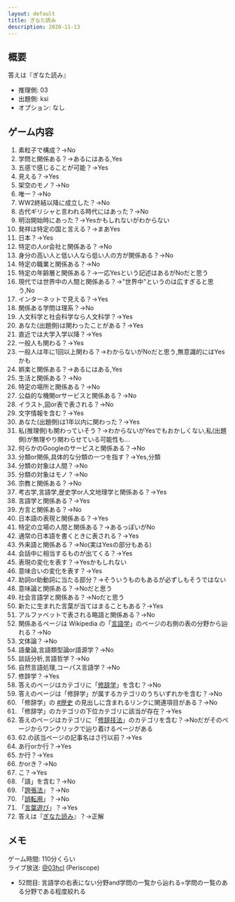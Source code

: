 ```yaml
---
layout: default
title: ぎなた読み
description: 2020-11-13
---
```


## 概要

答えは『ぎなた読み』

- 推理側: 03
- 出題側: ksi
- オプション: なし

## ゲーム内容

1. 素粒子で構成？→No
2. 学問と関係ある？→あるにはある,Yes
3. 五感で感じることが可能？→Yes
4. 見える？→Yes
5. 架空のモノ？→No
6. 唯一？→No
7. WW2終結以降に成立した？→No
8. 古代ギリシャと言われる時代にはあった？→No
9. 明治開始時にあった？→Yesかもしれないがわからない
10. 発祥は特定の国と言える？→まあYes
11. 日本？→Yes
12. 特定の人or会社と関係ある？→No
13. 身分の高い人と低い人なら低い人の方が関係ある？→No
14. 特定の職業と関係ある？→No
15. 特定の年齢層と関係ある？→一応Yesという記述はあるがNoだと思う
16. 現代では世界中の人間と関係ある？→"世界中"というのは広すぎると思う,No
17. インターネットで見える？→Yes
18. 関係ある学問は理系？→No
19. 人文科学と社会科学なら人文科学？→Yes
20. あなた(出題側)は関わったことがある？→Yes
21. 直近では大学入学以降？→Yes
22. 一般人も関わる？→Yes
23. 一般人は年に1回以上関わる？→わからないがNoだと思う,無意識的にはYesかも
24. 娯楽と関係ある？→あるにはある,Yes
25. 生活と関係ある？→No
26. 特定の場所と関係ある？→No
27. 公益的な機関orサービスと関係ある？→No
28. イラスト,図or表で表される？→No
29. 文字情報を含む？→Yes
30. あなた(出題側)は1年以内に関わった？→Yes
31. 私(推理側)も関わっていそう？→わからないがYesでもおかしくない,私(出題側)が無理やり関わらせている可能性も…
32. 何らかのGoogleのサービスと関係ある？→No
33. 分類or関係,具体的な分類の一つを指す？→Yes,分類
34. 分類の対象は人間？→No
35. 分類の対象はモノ？→No
36. 宗教と関係ある？→No
37. 考古学,言語学,歴史学or人文地理学と関係ある？→Yes
38. 言語学と関係ある？→Yes
39. 方言と関係ある？→No
40. 日本語の表現と関係ある？→Yes
41. 特定の立場の人間と関係ある？→あるっぽいがNo
42. 通常の日本語を書くときに表される？→Yes
43. 外来語と関係ある？→No(実はYesの部分もある)
44. 会話中に相当するものが出てくる？→Yes
45. 表現の変化を表す？→Yesかもしれない
46. 意味合いの変化を表す？→Yes
47. 助詞or助動詞に当たる部分？→そういうものもあるが必ずしもそうではない
48. 意味論と関係ある？→Noだと思う
49. 社会言語学と関係ある？→Noだと思う
50. 新たに生まれた言葉が当てはまることもある？→Yes
51. アルファベットで表される略語と関係ある？→No
52. 関係あるページは Wikipedia の「[言語学](https://ja.wikipedia.org/wiki/%E8%A8%80%E8%AA%9E%E5%AD%A6)」のページの右側の表の分野から辿れる？→No
53. 文体論？→No
54. 語彙論,言語類型論or語源学？→No
55. 談話分析,言語哲学？→No
56. 自然言語処理,コーパス言語学？→No
57. 修辞学？→Yes
58. 答えのページはカテゴリに「[修辞学](https://ja.wikipedia.org/wiki/Category:%E4%BF%AE%E8%BE%9E%E5%AD%A6)」を含む？→No
59. 答えのページは「修辞学」が属するカテゴリのうちいずれかを含む？→No
60. 「修辞学」の [#歴史](https://ja.wikipedia.org/wiki/%E4%BF%AE%E8%BE%9E%E5%AD%A6#%E6%AD%B4%E5%8F%B2) の見出しに含まれるリンクに関連項目がある？→No
61. 「修辞学」のカテゴリの下位カテゴリに該当が存在？→Yes
62. 答えのページはカテゴリに「[修辞技法](https://ja.wikipedia.org/wiki/Category:%E4%BF%AE%E8%BE%9E%E6%8A%80%E6%B3%95)」のカテゴリを含む？→Noだがそのページからワンクリックで辿り着けるページがある
63. 62.の該当ページの記事名はさ行以前？→Yes
64. あ行orか行？→Yes
65. か行？→Yes
66. かorき？→No
67. こ？→Yes
68. 「語」を含む？→No
69. 「[誇張法](https://ja.wikipedia.org/wiki/%E8%AA%87%E5%BC%B5%E6%B3%95)」？→No
70. 「[誤転用](https://ja.wikipedia.org/wiki/%E8%AA%A4%E8%BB%A2%E7%94%A8)」？→No
71. 「[言葉遊び](https://ja.wikipedia.org/wiki/%E8%A8%80%E8%91%89%E9%81%8A%E3%81%B3)」？→Yes
72. 答えは『[ぎなた読み](https://ja.wikipedia.org/wiki/%E3%81%8E%E3%81%AA%E3%81%9F%E8%AA%AD%E3%81%BF)』？→正解

## メモ

ゲーム時間: 110分くらい  
ライブ放送: [@03hcl](https://www.periscope.tv/03hcl/1YqJDezPQpwxV) (Periscope)

- 52問目: 言語学の右表にない分野and学問の一覧から辿れる=学問の一覧のある分野である程度絞れる
